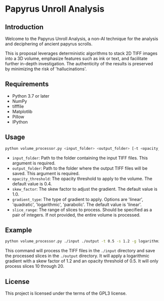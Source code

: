 # Papyrus Unroll Analysis

## Introduction

Welcome to the Papyrus Unroll Analysis, a non-AI technique for the analysis and deciphering of ancient papyrus scrolls.

This is proposal leverages deterministic algorithms to stack 2D TIFF images into a 3D volume, emphasize features such as ink or text, and facilitate further in-depth investigation. The authenticity of the results is preserved by minimizing the risk of 'hallucinations'.



## Requirements

- Python 3.7 or later
- NumPy
- tifffile
- Matplotlib
- Pillow
- IPython

## Usage

```bash
python volume_processor.py <input_folder> <output_folder> [-t <opacity_threshold>] [-s <skew_factor>] [-g <gradient_type>] [-r <slice_range>]
```

- `input_folder`: Path to the folder containing the input TIFF files. This argument is required.
- `output_folder`: Path to the folder where the output TIFF files will be saved. This argument is required.
- `opacity_threshold`: The opacity threshold to apply to the volume. The default value is 0.4.
- `skew_factor`: The skew factor to adjust the gradient. The default value is 1.0.
- `gradient_type`: The type of gradient to apply. Options are 'linear', 'quadratic', 'logarithmic', 'parabolic'. The default value is 'linear'.
- `slice_range`: The range of slices to process. Should be specified as a pair of integers. If not provided, the entire volume is processed.

## Example

```bash
python volume_processor.py ./input ./output -t 0.5 -s 1.2 -g logarithmic -r 10 20
```

This command will process the TIFF files in the `./input` directory and save the processed slices in the `./output` directory. It will apply a logarithmic gradient with a skew factor of 1.2 and an opacity threshold of 0.5. It will only process slices 10 through 20.


## License

This project is licensed under the terms of the GPL3 license.
